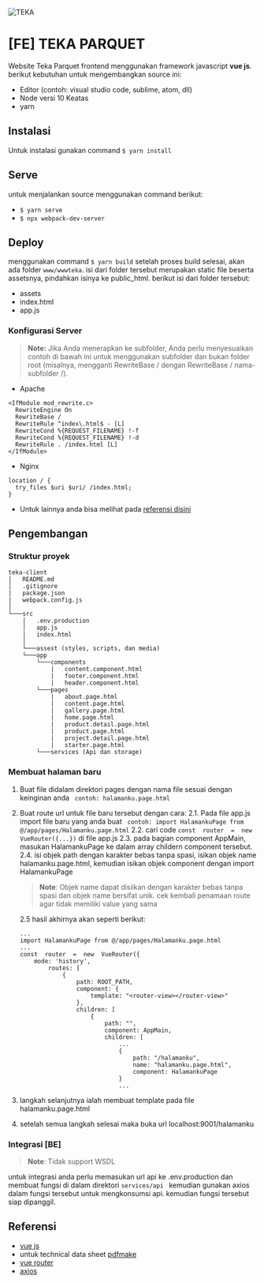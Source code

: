 ![TEKA](https://www.tekaparquet.com/libftp//uploads/syblog01/url_file/4/Compiled.jpg)
# [FE] TEKA PARQUET

Website Teka Parquet frontend menggunakan framework javascript **vue js**. 
berikut kebutuhan untuk mengembangkan source ini: 

- Editor (contoh: visual studio code, sublime, atom, dll)
- Node versi 10 Keatas
- yarn

## Instalasi

Untuk instalasi gunakan command ``` $ yarn install ```

## Serve 

untuk menjalankan source menggunakan command berikut:

- ``` $ yarn serve ```
- ``` $ npx webpack-dev-server ```

## Deploy

menggunakan command ``` $ yarn build ```
setelah proses build selesai, akan ada folder ```www/wwwteka```. isi dari folder tersebut merupakan static file beserta assetsnya, pindahkan isinya ke public_html. berikut isi dari folder tersebut:

- assets
- index.html
- app.js

### Konfigurasi Server

> **Note:** Jika Anda menerapkan ke subfolder, Anda perlu menyesuaikan contoh di bawah ini untuk menggunakan subfolder dan bukan folder root (misalnya, mengganti RewriteBase / dengan RewriteBase / nama-subfolder /).

- Apache
```
<IfModule mod_rewrite.c>
  RewriteEngine On
  RewriteBase /
  RewriteRule ^index\.html$ - [L]
  RewriteCond %{REQUEST_FILENAME} !-f
  RewriteCond %{REQUEST_FILENAME} !-d
  RewriteRule . /index.html [L]
</IfModule>
```
- Nginx
``` 
location / {
  try_files $uri $uri/ /index.html;
}
```
- Untuk lainnya anda bisa melihat pada [referensi disini](https://router.vuejs.org/guide/essentials/history-mode.html#example-server-configurations)


## Pengembangan

### Struktur proyek
```
teka-client
│   README.md
│   .gitignore
|	package.json
|	webpack.config.js    
│
└───src
	│   .env.production
	│   app.js
	|	index.html
	│
	└───assest (styles, scripts, dan media)
	└───app
		└───components
			|	content.component.html
			|	footer.component.html
			|	header.component.html
		└───pages
			|	about.page.html
			|	content.page.html
			|	gallery.page.html
			|	home.page.html
			|	product.detail.page.html
			|	product.page.html
			|	project.detail.page.html
			|	starter.page.html
		└───services (Api dan storage)
```


### Membuat halaman baru

1. Buat file didalam direktori pages dengan nama file sesuai dengan keinginan anda ``` contoh: halamanku.page.html```
2. Buat route url untuk file baru tersebut dengan cara: 
	2.1. Pada file app.js import file baru yang anda buat 
	``` contoh: import HalamankuPage from @/app/pages/Halamanku.page.html``` 
	2.2. cari code ``` const  router  =  new  VueRouter({...}) ``` di file app.js
	2.3. pada bagian component AppMain, masukan HalamankuPage ke dalam array childern component tersebut.
	2.4. isi objek path dengan karakter bebas tanpa spasi, isikan objek name halamanku.page.html, kemudian isikan objek component dengan import HalamankuPage
	>**Note**: Objek name dapat disiikan dengan karakter bebas tanpa spasi dan objek name bersifat unik. cek kembali penamaan route agar tidak memiliki value yang sama  
	
	2.5 hasil akhirnya akan seperti berikut: 
	``` 
	... 
	import HalamankuPage from @/app/pages/Halamanku.page.html
	...
	const  router  =  new  VueRouter({
		mode: 'history',
			routes: [
				{
					path: ROOT_PATH,
					component: {
						template: "<router-view></router-view>"
					},
					children: [
						{
							path: "",
							component: AppMain,
							children: [
								...
								{
									path: "/halamanku",
									name: "halamanku.page.html",
									component: HalamankuPage
								}
								... 
	```
3. langkah selanjutnya ialah membuat template pada file halamanku.page.html 
4. setelah semua langkah selesai maka buka url localhost:9001/halamanku
	
### Integrasi [BE] 

>**Note**: Tidak support WSDL 

untuk integrasi anda perlu memasukan url api ke .env.production dan membuat fungsi di dalam direktori ```services/api ``` kemudian gunakan axios dalam fungsi tersebut untuk mengkonsumsi api. kemudian fungsi tersebut siap dipanggil.

## Referensi

- [vue js](https://vuejs.org/)
- untuk technical data sheet [pdfmake](http://pdfmake.org/#/)
- [vue router](https://router.vuejs.org/)
- [axios](https://github.com/axios/axios)
